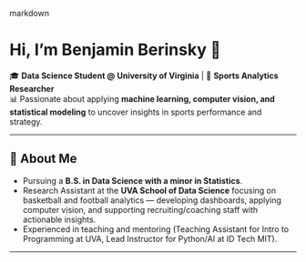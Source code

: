 markdown
# Hi, I’m Benjamin Berinsky 👋  

🎓 **Data Science Student @ University of Virginia** | 🏀 **Sports Analytics Researcher**  
📊 Passionate about applying **machine learning, computer vision, and statistical modeling** to uncover insights in sports performance and strategy.  

---

## 🔬 About Me
- Pursuing a **B.S. in Data Science with a minor in Statistics**.  
- Research Assistant at the **UVA School of Data Science** focusing on basketball and football analytics — developing dashboards, applying computer vision, and supporting recruiting/coaching staff with actionable insights.  
- Experienced in teaching and mentoring (Teaching Assistant for Intro to Programming at UVA, Lead Instructor for Python/AI at ID Tech MIT).  
---
